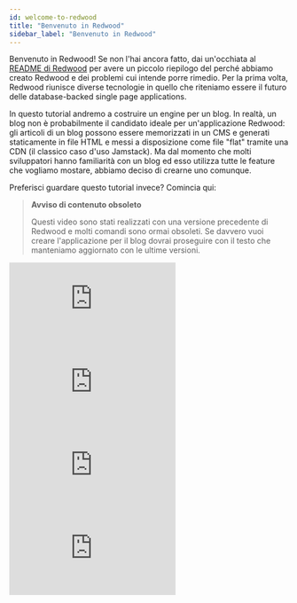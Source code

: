 ```yaml
---
id: welcome-to-redwood
title: "Benvenuto in Redwood"
sidebar_label: "Benvenuto in Redwood"
---
```


Benvenuto in Redwood! Se non l'hai ancora fatto, dai un'occhiata al [README di Redwood](https://github.com/redwoodjs/redwood/blob/main/README.md) per avere un piccolo riepilogo del perché abbiamo creato Redwood e dei problemi cui intende porre rimedio. Per la prima volta, Redwood riunisce diverse tecnologie in quello che riteniamo essere il futuro delle database-backed single page applications.

In questo tutorial andremo a costruire un engine per un blog. In realtà, un blog non è probabilmente il candidato ideale per un'applicazione Redwood: gli articoli di un blog possono essere memorizzati in un CMS e generati staticamente in file HTML e messi a disposizione come file "flat" tramite una CDN (il classico caso d'uso Jamstack). Ma dal momento che molti sviluppatori hanno familiarità con un blog ed esso utilizza tutte le feature che vogliamo mostare, abbiamo deciso di crearne uno comunque.

Preferisci guardare questo tutorial invece? Comincia qui:

> **Avviso di contenuto obsoleto**
> 
> Questi video sono stati realizzati con una versione precedente di Redwood e molti comandi sono ormai obsoleti. Se davvero vuoi creare l'applicazione per il blog dovrai proseguire con il testo che manteniamo aggiornato con le ultime versioni.

<div class="video-container">
  <iframe src="https://www.youtube.com/embed/tiF9SdM1i7M?rel=0" frameborder="0" allow="accelerometer; autoplay; encrypted-media; gyroscope; picture-in-picture; modestbranding; showinfo=0" allowfullscreen></iframe>
</div>

<div class="video-container">
  <iframe src="https://www.youtube.com/embed/SP5vbsWf5Yg?rel=0" frameborder="0" allow="accelerometer; autoplay; encrypted-media; gyroscope; picture-in-picture; modestbranding; showinfo=0" allowfullscreen></iframe>
</div>

<div class="video-container">
  <iframe src="https://www.youtube.com/embed/eT7iIy0F8Tk?rel=0" frameborder="0" allow="accelerometer; autoplay; encrypted-media; gyroscope; picture-in-picture; modestbranding; showinfo=0" allowfullscreen></iframe>
</div>

<div class="video-container">
  <iframe src="https://www.youtube.com/embed/UpD3HyuZkvY?rel=0" frameborder="0" allow="accelerometer; autoplay; encrypted-media; gyroscope; picture-in-picture; modestbranding; showinfo=0" allowfullscreen></iframe>
</div>

